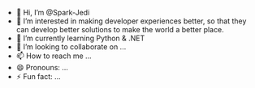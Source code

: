 - 👋 Hi, I’m @Spark-Jedi
- 👀 I’m interested in making developer experiences better, so that they can develop better solutions to make the world a better place.
- 🌱 I’m currently learning Python & .NET
- 💞️ I’m looking to collaborate on ...
- 📫 How to reach me ...
- 😄 Pronouns: ...
- ⚡ Fun fact: ...

<!---
Spark-Jedi/Spark-Jedi is a ✨ special ✨ repository because its `README.md` (this file) appears on your GitHub profile.
You can click the Preview link to take a look at your changes.
--->
